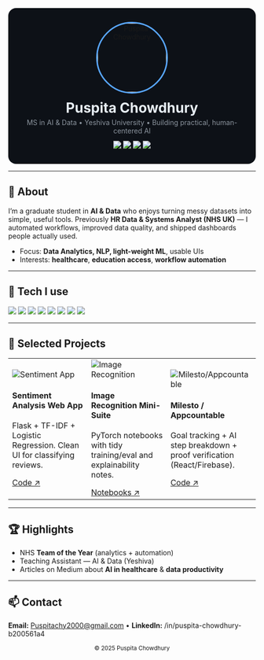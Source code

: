 <!-- ===== Hero / Header ===== -->
<div align="center" style="background:#0d1117;padding:28px;border-radius:16px;">
  <img src="assets/img/headshot_circle.png" width="140" style="border-radius:50%;border:3px solid #58a6ff" alt="Puspita Chowdhury"/>
  <h1 style="color:#e6edf3;margin:12px 0 4px;">Puspita Chowdhury</h1>
  <p style="color:#8b949e;margin:0 0 12px;">MS in AI & Data • Yeshiva University • Building practical, human-centered AI</p>

  <a href="http://linkedin.com/in/puspita-chowdhury-b200561a4">
    <img src="https://img.shields.io/badge/LinkedIn-0A66C2?style=for-the-badge&logo=linkedin&logoColor=white"/>
  </a>
  <a href="https://github.com/puspitachy">
    <img src="https://img.shields.io/badge/GitHub-171515?style=for-the-badge&logo=github&logoColor=white"/>
  </a>
  <a href="mailto:Puspitachy2000@gmail.com">
    <img src="https://img.shields.io/badge/Email-D14836?style=for-the-badge&logo=gmail&logoColor=white"/>
  </a>
  <a href="resume.pdf">
    <img src="https://img.shields.io/badge/Resume-0E76A8?style=for-the-badge&logo=adobeacrobatreader&logoColor=white"/>
  </a>
</div>

---

## 👋 About
I’m a graduate student in **AI & Data** who enjoys turning messy datasets into simple, useful tools. Previously **HR Data & Systems Analyst (NHS UK)** — I automated workflows, improved data quality, and shipped dashboards people actually used.

- Focus: **Data Analytics, NLP, light-weight ML**, usable UIs
- Interests: **healthcare**, **education access**, **workflow automation**

---

## 🔧 Tech I use
<p>
  <img src="https://img.shields.io/badge/Python-3776AB?logo=python&logoColor=white"> 
  <img src="https://img.shields.io/badge/Pandas-150458?logo=pandas&logoColor=white">
  <img src="https://img.shields.io/badge/scikit--learn-F7931E?logo=scikitlearn&logoColor=white">
  <img src="https://img.shields.io/badge/PyTorch-EE4C2C?logo=pytorch&logoColor=white">
  <img src="https://img.shields.io/badge/SQL-4479A1?logo=postgresql&logoColor=white">
  <img src="https://img.shields.io/badge/Flask-000?logo=flask&logoColor=white">
  <img src="https://img.shields.io/badge/React-20232A?logo=react&logoColor=61DAFB">
  <img src="https://img.shields.io/badge/Power%20BI-F2C811?logo=powerbi&logoColor=000">
</p>

---

## 🚀 Selected Projects
<table>
  <tr>
    <td width="33%">
      <img src="assets/img/proj-sentiment.png" alt="Sentiment App" />
      <h4>Sentiment Analysis Web App</h4>
      <p>Flask + TF-IDF + Logistic Regression. Clean UI for classifying reviews.</p>
      <a href="https://github.com/puspitachy">Code ↗</a>
    </td>
    <td width="33%">
      <img src="assets/img/proj-cv.png" alt="Image Recognition" />
      <h4>Image Recognition Mini-Suite</h4>
      <p>PyTorch notebooks with tidy training/eval and explainability notes.</p>
      <a href="https://github.com/puspitachy">Notebooks ↗</a>
    </td>
    <td width="33%">
      <img src="assets/img/proj-milesto.png" alt="Milesto/Appcountable" />
      <h4>Milesto / Appcountable</h4>
      <p>Goal tracking + AI step breakdown + proof verification (React/Firebase).</p>
      <a href="https://github.com/puspitachy">Code ↗</a>
    </td>
  </tr>
</table>

---

## 🏆 Highlights
- NHS **Team of the Year** (analytics + automation)
- Teaching Assistant — AI & Data (Yeshiva)
- Articles on Medium about **AI in healthcare** & **data productivity**

---

## 📫 Contact
**Email:** Puspitachy2000@gmail.com • **LinkedIn:** /in/puspita-chowdhury-b200561a4

<div align="center"><sub>© 2025 Puspita Chowdhury</sub></div>
